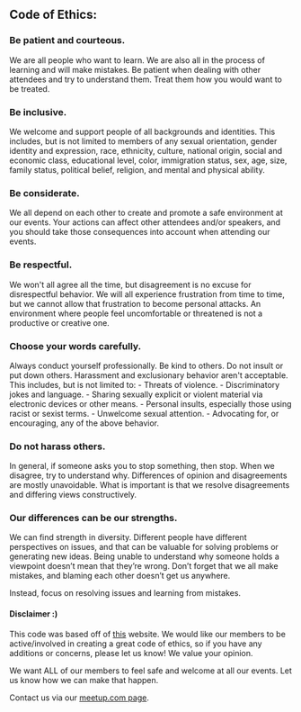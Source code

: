## Code of Ethics:

### Be patient and courteous.

We are all people who want to learn. We are also all in the process of learning and will make mistakes. Be patient when dealing with other attendees and try to understand them. Treat them how you would want to be treated.

### Be inclusive.

We welcome and support people of all backgrounds and identities. This includes, but is not limited to members of any sexual orientation, gender identity and expression, race, ethnicity, culture, national origin, social and economic class, educational level, color, immigration status, sex, age, size, family status, political belief, religion, and mental and physical ability.

### Be considerate.

We all depend on each other to create and promote a safe environment at our events. Your actions can affect other attendees and/or speakers, and you should take those consequences into account when attending our events.

### Be respectful.

We won't all agree all the time, but disagreement is no excuse for disrespectful behavior. We will all experience frustration from time to time, but we cannot allow that frustration to become personal attacks. An environment where people feel uncomfortable or threatened is not a productive or creative one.

### Choose your words carefully.

Always conduct yourself professionally. Be kind to others. Do not insult or put down others. Harassment and exclusionary behavior aren't acceptable. This includes, but is not limited to: - Threats of violence. - Discriminatory jokes and language. - Sharing sexually explicit or violent material via electronic devices or other means. - Personal insults, especially those using racist or sexist terms. - Unwelcome sexual attention. - Advocating for, or encouraging, any of the above behavior.

### Do not harass others.

In general, if someone asks you to stop something, then stop. When we disagree, try to understand why. Differences of opinion and disagreements are mostly unavoidable. What is important is that we resolve disagreements and differing views constructively.

### Our differences can be our strengths.

We can find strength in diversity. Different people have different perspectives on issues, and that can be valuable for solving problems or generating new ideas. Being unable to understand why someone holds a viewpoint doesn’t mean that they’re wrong. Don’t forget that we all make mistakes, and blaming each other doesn’t get us anywhere.

Instead, focus on resolving issues and learning from mistakes.




#### Disclaimer :)

This code was based off of [this](https://www.betterteam.com/professional-code-of-conduct) website. We would like our members to be active/involved in creating a great code of ethics, so if you have any additions or concerns, please let us know! We value your opinion.

We want ALL of our members to feel safe and welcome at all our events. Let us know how we can make that happen.

Contact us via our [meetup.com page](https://www.meetup.com/AWS-Security/).
